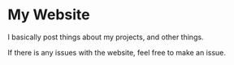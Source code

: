 # My Website
I basically post things about my projects, and other things.

If there is any issues with the website, feel free to make an issue.
